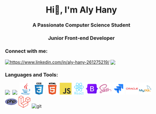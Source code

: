 
<h1 align="center">Hi👋, I'm Aly Hany</h1>
<h3 align="center">A Passionate Computer Science Student</h3>
<h3 align="center">Junior Front-end Developer</h3>
<h3 align="left">Connect with me:</h3>
<p align="left">
<a href="https://www.linkedin.com/in/aly-hany-261275219/" target="blank"><img align="center" src="https://raw.githubusercontent.com/rahuldkjain/github-profile-readme-generator/master/src/images/icons/Social/linked-in-alt.svg" alt="https://www.linkedin.com/in/aly-hany-261275219/" height="30" width="40" /></a>
<a  href="mailto:ahanyfathy42@gmail.com" target="blank">
 <img align="center"  src="https://img.icons8.com/color/48/gmail-new.png">
</a>
</p>

<h3 align="left">Languages and Tools:</h3>
<p align="left">
  <img width=40 src="https://upload.wikimedia.org/wikipedia/commons/1/18/ISO_C%2B%2B_Logo.svg">&nbsp;
   <img width=40 src="https://upload.wikimedia.org/wikipedia/commons/b/bd/Logo_C_sharp.svg">&nbsp;
 <img src="https://raw.githubusercontent.com/devicons/devicon/master/icons/java/java-original.svg" alt="java" width="40" height="40"/> 
 <img src="https://raw.githubusercontent.com/devicons/devicon/master/icons/css3/css3-original-wordmark.svg" alt="css3" width="40" height="40"/> 
 <img src="https://raw.githubusercontent.com/devicons/devicon/master/icons/html5/html5-original-wordmark.svg" alt="html5" width="40" height="40"/> 
<img src="https://raw.githubusercontent.com/devicons/devicon/master/icons/javascript/javascript-original.svg" alt="javascript" width="40" height="40"/> 
<img src="https://raw.githubusercontent.com/devicons/devicon/master/icons/react/react-original-wordmark.svg" alt="react" width="40" height="40"/>
<img src="https://raw.githubusercontent.com/devicons/devicon/master/icons/bootstrap/bootstrap-original.svg" width="40" height="40"/>
<img src="https://raw.githubusercontent.com/devicons/devicon/master/icons/sass/sass-original.svg" alt="sass" width="40" height="40"/>
<img src="https://raw.githubusercontent.com/devicons/devicon/master/icons/jira/jira-original.svg" alt="jira" width="40" height="40"/>
<img src="https://raw.githubusercontent.com/devicons/devicon/master/icons/oracle/oracle-original.svg" alt="oracle" width="40" height="40"/> 
<img src="https://raw.githubusercontent.com/devicons/devicon/master/icons/mysql/mysql-original-wordmark.svg" alt="mysql" width="40" height="40"/> 
<img src="https://raw.githubusercontent.com/devicons/devicon/master/icons/php/php-original.svg" alt="php" width="40" height="40"/> 
<img src="https://raw.githubusercontent.com/devicons/devicon/master/icons/laravel/laravel-original.svg" alt="laravel" width="40" height="40"/> 
<img src="https://www.vectorlogo.zone/logos/git-scm/git-scm-icon.svg" alt="git" width="40" height="40"/>
  </p>

